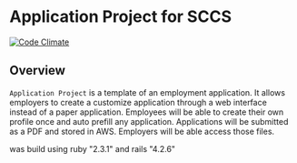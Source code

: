 Application Project for SCCS
============================
[![Code Climate](https://codeclimate.com/github/jaybernal/application_project/badges/gpa.svg)](https://codeclimate.com/github/jaybernal/application_project)



Overview
--------
`Application Project` is a template of an employment application.  It allows employers to create a customize application through a web interface instead of a paper application. Employees will be able to create their own profile once and auto prefill any application. Applications will be submitted as a PDF and stored in AWS. Employers will be able access those files.

<Application Project> was build using ruby "2.3.1" and rails "4.2.6" 

